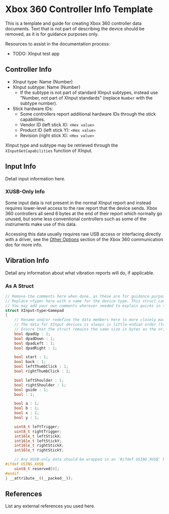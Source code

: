 # Xbox 360 Controller Info Template

This is a template and guide for creating Xbox 360 controller data documents. Text that is not part of describing the device should be removed, as it is for guidance purposes only.

Resources to assist in the documentation process:

- TODO: XInput test app 

## Controller Info

- XInput type: Name (Number)
- XInput subtype: Name (Number)
  - If the subtype is not part of standard XInput subtypes, instead use "Number, not part of XInput standards" (replace `Number` with the subtype number).
- Stick hardware IDs:
  - Some controllers report additional hardware IDs through the stick capabilities.
  - Vendor ID (left stick X): `<Hex value>`
  - Product ID (left stick Y): `<Hex value>`
  - Revision (right stick X): `<Hex value>`

XInput type and subtype may be retrieved through the `XInputGetCapabilities` function of XInput.

## Input Info

Detail input information here.

### XUSB-Only Info

Some input data is not present in the normal XInput report and instead requires lower-level access to the raw report that the device sends. Xbox 360 controllers all send 6 bytes at the end of their report which normally go unused, but some less conventional controllers such as some of the instruments make use of this data.

Accessing this data usually requires raw USB access or interfacing directly with a driver, see the [Other Options](../Controller%20Communication%20Basics/Xbox%20360.md#other-options) section of the Xbox 360 communication doc for more info.

## Vibration Info

Detail any information about what vibration reports will do, if applicable.

### As A Struct

```cpp
// Remove the comments here when done, as these are for guidance purposes only.
// Replace <type> here with a name for the device type. This struct can be usable in place of the regular XINPUT_GAMEPAD struct.
// You may add your own comments wherever needed to explain quirks in the inputs.
struct XInput<type>Gamepad
{
    // Rename and/or redefine the data members here to more closely match the reported data from the controller.
    // The data for XInput devices is always in little-endian order (to my knowledge at least), so keep that in mind when redefining.
    // Ensure that the struct remains the same size in bytes as the original struct.
    bool dpadUp : 1;
    bool dpadDown : 1;
    bool dpadLeft : 1;
    bool dpadRight : 1;

    bool start : 1;
    bool back : 1;
    bool leftThumbClick : 1;
    bool rightThumbClick : 1;

    bool leftShoulder : 1;
    bool rightShoulder : 1;
    bool guide : 1;
    bool : 1;

    bool a : 1;
    bool b : 1;
    bool x : 1;
    bool y : 1;

    uint8_t leftTrigger;
    uint8_t rightTrigger;
    int16le_t leftStickX;
    int16le_t leftStickY;
    int16le_t rightStickX;
    int16le_t rightStickY;

    // Any XUSB-only data should be wrapped in an `#ifdef USING_XUSB` block like so:
#ifdef USING_XUSB
    uint8_t reserved[6];
#endif
} __attribute__((__packed__));
```

## References

List any external references you used here.

